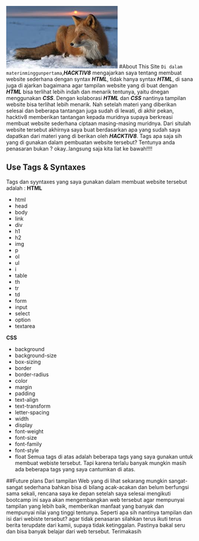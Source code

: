 ![HACKTIV8](image/fox2.jpg)
#About This Site
`Di dalam materinminggunpertama`,**_HACKTIV8_**  mengajarkan saya tentang membuat website sederhana dengan syntax **_HTML_**, tidak hanya syntax **_HTML_**, di sana juga di ajarkan bagaimana agar tampilan website yang di buat dengan **_HTML_** bisa terlihat lebih indah dan menarik tentunya, yaitu dnegan menggunakan **_CSS_**. Dengan kolaborasi **_HTML_** dan **_CSS_** nantinya tampilan website bisa terlihat lebih menarik. Nah setelah materi yang diberikan selesai dan beberapa tantangan juga sudah di lewati, di akhir pekan, hacktiv8 memberikan tantangan kepada muridnya supaya berkreasi membuat website sederhana ciptaan masing-masing muridnya. Dari situlah website tersebut akhirnya saya buat berdasarkan apa yang sudah saya dapatkan dari materi yang di berikan oleh **_HACKTIV8_**. Tags apa saja sih yang di gunakan dalam pembuatan website tersebut? Tentunya anda penasaran bukan ? okay..langsung saja kita liat ke bawah!!!!
## Use Tags & Syntaxes
Tags dan syyntaxes yang saya gunakan dalam membuat website tersebut adalah :
**HTML**

* html
* head
* body
* link
* div
* h1
* h2
* img
* p
* ol
* ul
* i
* table
* th
* tr
* td
* form
* input
* select
* option
* textarea

**CSS**

* background
* background-size
* box-sizing
* border
* border-radius
* color
* margin
* padding
* text-align
* text-transform
* letter-spacing
* width
* display
* font-weight
* font-size
* font-family
* font-style
* float
Semua tags di atas adalah beberapa tags yang saya gunakan untuk membuat webiste tersebut. Tapi karena terlalu banyak mungkin masih ada beberapa tags yang saya cantumkan di atas.

##Future plans
Dari tampilan Web yang di lihat sekarang mungkin sangat-sangat sederhana bahkan bisa di bilang acak-acakan dan belum berfungsi sama sekali, rencana saya ke depan setelah saya selesai mengikuti bootcamp ini saya akan mengembangkan web tersebut agar mempunyai tampilan yang lebih baik, memberikan manfaat yang banyak dan mempunyai nilai yang tinggi tentunya. Seperti apa sih nantinya tampilan dan isi dari webiste tersebut? agar tidak penasaran silahkan terus ikuti terus berita terupdate dari kamii, supaya tidak ketinggalan. Pastinya bakal seru dan bisa banyak belajar dari web tersebut. Terimakasih 

